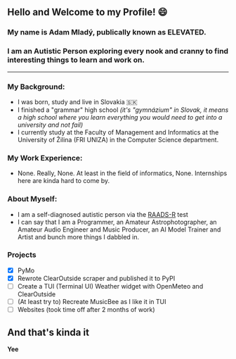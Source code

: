 ## Hello and Welcome to my Profile! 😄 
### My name is Adam Mladý, publically known as ELEVATED.
### I am an Autistic Person exploring every nook and cranny to find interesting things to learn and work on.
---
### **My Background:**
- I was born, study and live in Slovakia 🇸🇰
- I finished a "grammar" high school *(it's "gymnázium" in Slovak, it means a high school where you learn everything you would need to get into a university and not fail)*
- I currently study at the Faculty of Management and Informatics at the University of Žilina (FRI UNIZA) in the Computer Science department.

### **My Work Experience:**
- None. Really, None. At least in the field of informatics, None. Internships here are kinda hard to come by.

### **About Myself:**
- I am a self-diagnosed autistic person via the [RAADS-R](https://embrace-autism.com/raads-r/) test
- I can say that I am a Programmer, an Amateur Astrophotographer, an Amateur Audio Engineer and Music Producer, an AI Model Trainer and Artist and bunch more things I dabbled in.

### Projects
- [x] PyMo
- [x] Rewrote ClearOutside scraper and published it to PyPI
- [ ] Create a TUI (Terminal UI) Weather widget with OpenMeteo and ClearOutside
- [ ] (At least try to) Recreate MusicBee as I like it in TUI
- [ ] Websites (took time off after 2 months of work)

## And that's kinda it
**Yee**
